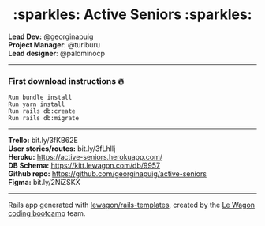 <div align="center">
  <h1>:sparkles: Active Seniors :sparkles:</h1>
</div>

**Lead Dev:** @georginapuig
<br>
**Project Manager**: @turiburu
<br>
**Lead designer**: @palominocp
<br>

---

### First download instructions :fire:
```
Run bundle install
Run yarn install
Run rails db:create
Run rails db:migrate
```
---

**Trello:** bit.ly/3fKB62E
<br>
**User stories/routes:** bit.ly/3fLhlIj
<br>
**Heroku:** https://active-seniors.herokuapp.com/
<br>
**DB Schema:** https://kitt.lewagon.com/db/9957
<br>
**Github repo:** https://github.com/georginapuig/active-seniors
<br>
**Figma:** bit.ly/2NiZSKX

---

Rails app generated with [lewagon/rails-templates](https://github.com/lewagon/rails-templates), created by the [Le Wagon coding bootcamp](https://www.lewagon.com) team.

